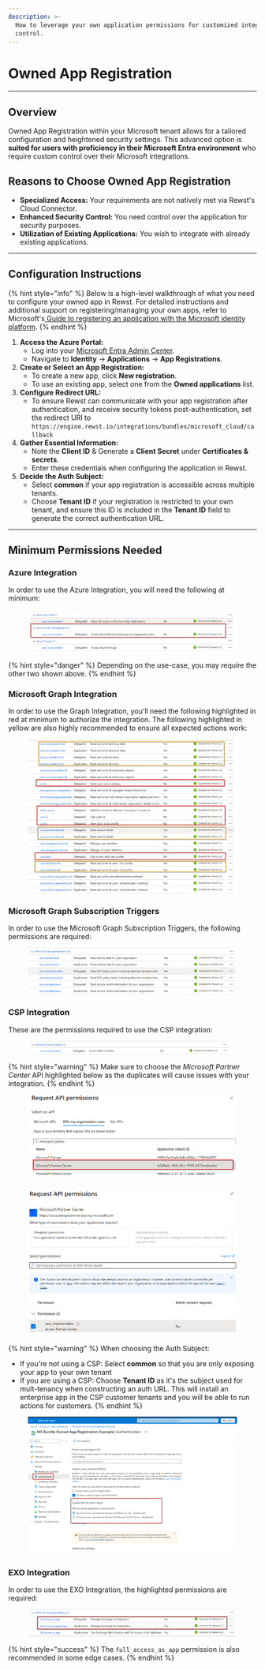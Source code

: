 ```yaml
---
description: >-
  How to leverage your own application permissions for customized integration
  control.
---
```


# Owned App Registration

***

## **Overview**

Owned App Registration within your Microsoft tenant allows for a tailored configuration and heightened security settings. This advanced option is **suited for users with proficiency in their Microsoft Entra environment** who require custom control over their Microsoft integrations.

## **Reasons to Choose Owned App Registration**

* **Specialized Access:** Your requirements are not natively met via Rewst's Cloud Connector.
* **Enhanced Security Control:** You need control over the application for security purposes.
* **Utilization of Existing Applications:** You wish to integrate with already existing applications.

***

## **Configuration Instructions**

{% hint style="info" %}
Below is a high-level walkthrough of what you need to configure your owned app in Rewst. For detailed instructions and additional support on registering/managing your own apps, refer to Microsoft's[ Guide to registering an application with the Microsoft identity platform](https://learn.microsoft.com/en-us/entra/identity-platform/quickstart-register-app).
{% endhint %}

1. **Access the Azure Portal:**
   * Log into your [Microsoft Entra Admin Center](https://entra.microsoft.com/).
   * Navigate to **Identity** -> **Applications** -> **App Registrations**.
2. **Create or Select an App Registration:**
   * To create a new app, click **New registration**.
   * To use an existing app, select one from the **Owned applications** list.
3. **Configure Redirect URL:**
   * To ensure Rewst can communicate with your app registration after authentication, and receive security tokens post-authentication, set the redirect URI to `https://engine.rewst.io/integrations/bundles/microsoft_cloud/callback`
4. **Gather Essential Information:**
   * Note the **Client ID** & Generate a **Client Secret** under **Certificates & secrets**.
   * Enter these credentials when configuring the application in Rewst.
5. **Decide the Auth Subject:**
   * Select **common** if your app registration is accessible across multiple tenants.
   * Choose **Tenant ID** if your registration is restricted to your own tenant, and ensure this ID is included in the **Tenant ID** field to generate the correct authentication URL.

***

## **Minimum Permissions Needed**

### Azure Integration

In order to use the Azure Integration, you will need the following at minimum:&#x20;

<figure><img src="../../../../.gitbook/assets/azure_permissions_needed.png" alt=""><figcaption></figcaption></figure>

{% hint style="danger" %}
Depending on the use-case, you may require the other two shown above.&#x20;
{% endhint %}

### Microsoft Graph Integration

In order to use the Graph Integration, you'll need the following highlighted in red at minimum to authorize the integration. The following highlighted in yellow are also highly recommended to ensure all expected actions work:&#x20;

<figure><img src="../../../../.gitbook/assets/graph_permissions_needed.png" alt=""><figcaption></figcaption></figure>

### Microsoft Graph Subscription Triggers&#x20;

In order to use the Microsoft Graph Subscription Triggers, the following permissions are required:&#x20;

<figure><img src="../../../../.gitbook/assets/MS_Graph_Triggers_permissions_needed.png" alt=""><figcaption></figcaption></figure>

### CSP Integration

These are the permissions required to use the CSP integration:

<figure><img src="../../../../.gitbook/assets/csp_permissions_needed.png" alt=""><figcaption></figcaption></figure>

{% hint style="warning" %}
Make sure to choose the _Microsoft Partner Center_ API highlighted below as the duplicates will cause issues with your integration.
{% endhint %}

<figure><img src="../../../../.gitbook/assets/msft-app-ids (1).png" alt=""><figcaption></figcaption></figure>

<figure><img src="../../../../.gitbook/assets/request-api-permissions-user_impersonation.png" alt=""><figcaption></figcaption></figure>

{% hint style="warning" %}
When choosing the Auth Subject:

* If you're not using a CSP: Select **common** so that you are only exposing your app to your own tenant
* If you are using a CSP: Choose **Tenant ID** as it's the subject used for mult-tenancy when constructing an auth URL. This will install an enterprise app in the CSP customer tenants and you will be able to run actions for customers.&#x20;
{% endhint %}

<figure><img src="../../../../.gitbook/assets/single-tenant-multi-tenant-owned-app.png" alt=""><figcaption></figcaption></figure>

### EXO Integration

In order to use the EXO Integration, the highlighted permissions are required:

<figure><img src="../../../../.gitbook/assets/EXO_permissions_needed.png" alt=""><figcaption></figcaption></figure>

{% hint style="success" %}
The `full_access_as_app` permission is also recommended in some edge cases.
{% endhint %}
